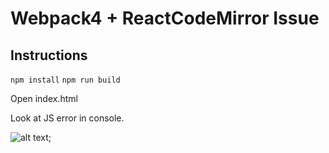 # Webpack4 + ReactCodeMirror Issue


## Instructions
`npm install`
`npm run build`

Open index.html

Look at JS error in console.

![alt text](https://raw.githubusercontent.com/username/projectname/branch/path/to/img.png);
